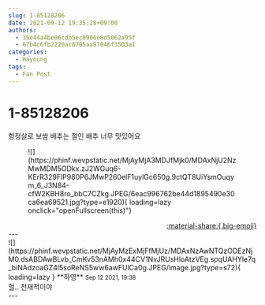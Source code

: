 ```yaml
---
slug: 1-85128206
date: 2021-09-12 19:35:28+09:00
authors:
  - 35e44a4be06cdb5ec0906e8d5062a95f
  - 67b4c6fb2220ac6705aa97046f3503a1
categories:
  - Hayoung
tags:
  - Fan Post
---
```


# 1-85128206

<div class="post-container" markdown="1">
<div class="content-container md-sidebar__scrollwrap" markdown="1">

항정살로 보쌈 배추는 절인 배추 너무 맛있어요
<figure markdown="1">
![](https://phinf.wevpstatic.net/MjAyMjA3MDJfMjk0/MDAxNjU2NzMwMDM5ODkx.zJ2WGuq6-KErR329FlP980P6JMwP260elF1uylGc650g.9ctQT8UiYsmOuqym_6_J3N84-cfW2KBH8ro_bbC7CZkg.JPEG/6eac996762be44d1895490e30ca6ea69521.jpg?type=e1920){ loading=lazy onclick="openFullscreen(this)"}
</figure>


</div>
</div>

<div style="text-align: right;" markdown="1">
<a href="https://weverse.io/fromis9/fanpost/1-85128206" style="text-align: right;">:material-share:{.big-emoji}</a>
</div>
---

<div class="comments-container md-sidebar__scrollwrap" markdown="1">
<div class="comment" markdown="1">
<div class='id-container' markdown="1">
![](https://phinf.wevpstatic.net/MjAyMzExMjFfMjUz/MDAxNzAwNTQzODEzNjM0.dsABDAwBLvb_CmKv53nAMh0x44CV1NvJRUsHloAtzVEg.spqUAHYle7q_biNAdzoaGZ4l5soReNS5ww6awFUlCa0g.JPEG/image.jpg?type=s72){ loading=lazy }
**<span class="artist">하영</span>** <small>Sep 12 2021, 19:38</small><br>
</div>
<div class='comment-body' markdown="1">
헐.. 천재적이야 
</div>
</div>
</div>
---
